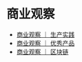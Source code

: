 # 商业观察

- [商业观察 ｜ 生产实践](./business/practices.md)
- [商业观察 ｜ 优秀产品](./business/products.md)
- [商业观察 ｜ 区块链](./business/blockchain.md)
